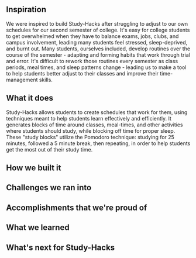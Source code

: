 ## Inspiration
We were inspired to build Study-Hacks after struggling to adjust to our own schedules for our second semester of college. It's easy for college students to get overwhelmed when they have to balance exams, jobs, clubs, and campus involvement, leading many students feel stressed, sleep-deprived, and burnt out. Many students, ourselves included, develop routines over the course of the semester - adapting and forming habits that work through trial and error. It's difficult to rework those routines every semester as class periods, meal times, and sleep patterns change  - leading us to make a tool to help students better adjust to their classes and improve their time-management skills.

## What it does
Study-Hacks allows students to create schedules that work for them, using techniques meant to help students learn effectively and efficiently. It generates blocks of time around classes, meal-times, and other activities where students should study, while blocking off time for proper sleep. These "study blocks" utilize the Pomodoro technique: studying for 25 minutes, followed a 5 minute break, then repeating, in order to help students get the most out of their study time. 

## How we built it


## Challenges we ran into

## Accomplishments that we're proud of

## What we learned

## What's next for Study-Hacks
